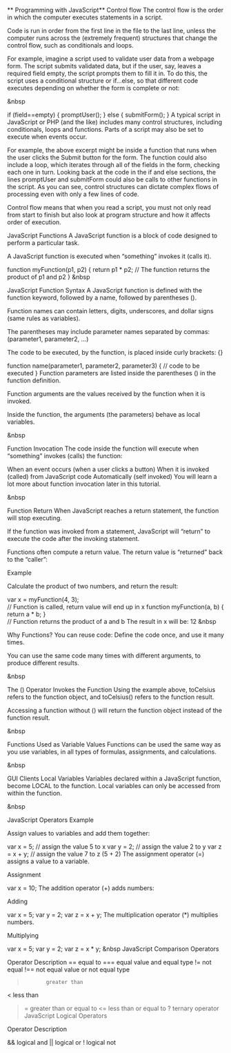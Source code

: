 ** Programming with JavaScript**
Control flow
The control flow is the order in which the computer executes statements in a script.

Code is run in order from the first line in the file to the last line, unless the computer runs across the (extremely frequent) structures that change the control flow, such as conditionals and loops.

For example, imagine a script used to validate user data from a webpage form. The script submits validated data, but if the user, say, leaves a required field empty, the script prompts them to fill it in. To do this, the script uses a conditional structure or if…else, so that different code executes depending on whether the form is complete or not:

&nbsp

if (field==empty) {
promptUser();
} else {
submitForm();
}
A typical script in JavaScript or PHP (and the like) includes many control structures, including conditionals, loops and functions. Parts of a script may also be set to execute when events occur.

For example, the above excerpt might be inside a function that runs when the user clicks the Submit button for the form. The function could also include a loop, which iterates through all of the fields in the form, checking each one in turn. Looking back at the code in the if and else sections, the lines promptUser and submitForm could also be calls to other functions in the script. As you can see, control structures can dictate complex flows of processing even with only a few lines of code.

Control flow means that when you read a script, you must not only read from start to finish but also look at program structure and how it affects order of execution.

JavaScript Functions
A JavaScript function is a block of code designed to perform a particular task.

A JavaScript function is executed when “something” invokes it (calls it).

function myFunction(p1, p2) {
return p1 * p2;   // The function returns the product of p1 and p2
}
&nbsp

JavaScript Function Syntax
A JavaScript function is defined with the function keyword, followed by a name, followed by parentheses ().

Function names can contain letters, digits, underscores, and dollar signs (same rules as variables).

The parentheses may include parameter names separated by commas: (parameter1, parameter2, …)

The code to be executed, by the function, is placed inside curly brackets: {}

function name(parameter1, parameter2, parameter3) {
// code to be executed
}
Function parameters are listed inside the parentheses () in the function definition.

Function arguments are the values received by the function when it is invoked.

Inside the function, the arguments (the parameters) behave as local variables.

&nbsp

Function Invocation
The code inside the function will execute when “something” invokes (calls) the function:

When an event occurs (when a user clicks a button)
When it is invoked (called) from JavaScript code
Automatically (self invoked)
You will learn a lot more about function invocation later in this tutorial.

&nbsp

Function Return
When JavaScript reaches a return statement, the function will stop executing.

If the function was invoked from a statement, JavaScript will “return” to execute the code after the invoking statement.

Functions often compute a return value. The return value is “returned” back to the “caller”:

Example

Calculate the product of two numbers, and return the result:

var x = myFunction(4, 3);  
// Function is called, return value will end up in x
function myFunction(a, b) {
return a * b;  }          
// Function returns the product of a and b  The result in x will be:  12
&nbsp

Why Functions?
You can reuse code: Define the code once, and use it many times.

You can use the same code many times with different arguments, to produce different results.

&nbsp

The () Operator Invokes the Function
Using the example above, toCelsius refers to the function object, and toCelsius() refers to the function result.

Accessing a function without () will return the function object instead of the function result.

&nbsp

Functions Used as Variable Values
Functions can be used the same way as you use variables, in all types of formulas, assignments, and calculations.

&nbsp

GUI Clients
Local Variables Variables declared within a JavaScript function, become LOCAL to the function.
Local variables can only be accessed from within the function.

&nbsp

JavaScript Operators
Example

Assign values to variables and add them together:

var x = 5;         // assign the value 5 to x
var y = 2;         // assign the value 2 to y
var z = x + y;     // assign the value 7 to z (5 + 2)
The assignment operator (=) assigns a value to a variable.

Assignment

var x = 10;
The addition operator (+) adds numbers:

Adding

var x = 5;
var y = 2;
var z = x + y;
The multiplication operator (*) multiplies numbers.

Multiplying

var x = 5;
var y = 2;
var z = x * y;
&nbsp JavaScript Comparison Operators

Operator	Description
==	         equal to
===	         equal value and equal type
!=	         not equal
!==	         not equal value or not equal type
>	         greater than
<	         less than
>=	         greater than or equal to
<=         	less than or equal to
?	        ternary operator
JavaScript Logical Operators

Operator	Description

&&      	logical and
||      	logical or
!	        logical not